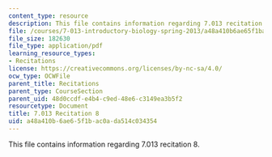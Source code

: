```yaml
---
content_type: resource
description: This file contains information regarding 7.013 recitation 8.
file: /courses/7-013-introductory-biology-spring-2013/a48a410b6ae65f1bac0ada514c034354_MIT7_013S12_Recitation_8.pdf
file_size: 182630
file_type: application/pdf
learning_resource_types:
- Recitations
license: https://creativecommons.org/licenses/by-nc-sa/4.0/
ocw_type: OCWFile
parent_title: Recitations
parent_type: CourseSection
parent_uid: 48d0ccdf-e4b4-c9ed-48e6-c3149ea3b5f2
resourcetype: Document
title: 7.013 Recitation 8
uid: a48a410b-6ae6-5f1b-ac0a-da514c034354
---
```

This file contains information regarding 7.013 recitation 8.